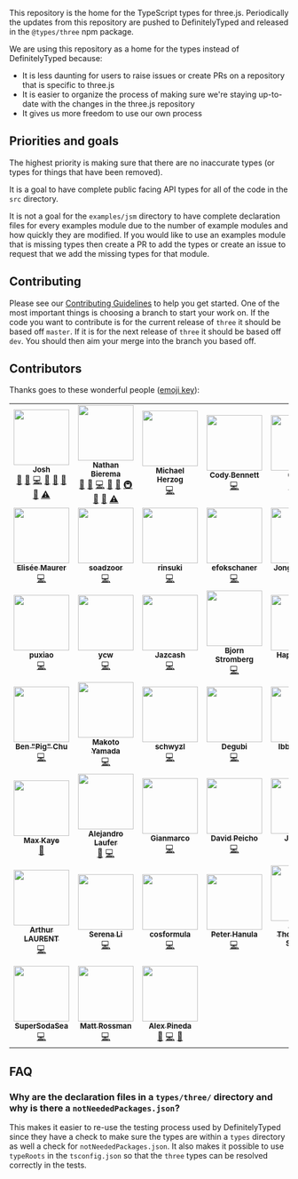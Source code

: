 This repository is the home for the TypeScript types for three.js. Periodically the updates from this repository are pushed to DefinitelyTyped and released in the `@types/three` npm package.

We are using this repository as a home for the types instead of DefinitelyTyped because:

-   It is less daunting for users to raise issues or create PRs on a repository that is specific to three.js
-   It is easier to organize the process of making sure we're staying up-to-date with the changes in the three.js repository
-   It gives us more freedom to use our own process

## Priorities and goals

The highest priority is making sure that there are no inaccurate types (or types for things that have been removed).

It is a goal to have complete public facing API types for all of the code in the `src` directory.

It is not a goal for the `examples/jsm` directory to have complete declaration files for every examples module due to the number of example modules and how quickly they are modified. If you would like to use an examples module that is missing types then create a PR to add the types or create an issue to request that we add the missing types for that module.

## Contributing

Please see our [Contributing Guidelines](https://github.com/three-types/three-ts-types/blob/master/CONTRIBUTING.md) to help you get started. One of the most important things is choosing a branch to start your work on. If the code you want to contribute is for the current release of `three` it should be based off `master`. If it is for the next release of `three` it should be based off `dev`. You should then aim your merge into the branch you based off.

## Contributors

Thanks goes to these wonderful people ([emoji key](https://allcontributors.org/docs/en/emoji-key)):

<!-- ALL-CONTRIBUTORS-LIST:START - Do not remove or modify this section -->
<!-- prettier-ignore-start -->
<!-- markdownlint-disable -->
<table>
  <tr>
    <td align="center"><a href="https://github.com/joshuaellis"><img src="https://avatars.githubusercontent.com/u/37798644?v=4?s=100" width="100px;" alt=""/><br /><sub><b>Josh</b></sub></a><br /><a href="#question-joshuaellis" title="Answering Questions">💬</a> <a href="https://github.com/three-types/three-ts-types/issues?q=author%3Ajoshuaellis" title="Bug reports">🐛</a> <a href="https://github.com/three-types/three-ts-types/commits?author=joshuaellis" title="Code">💻</a> <a href="https://github.com/three-types/three-ts-types/commits?author=joshuaellis" title="Documentation">📖</a> <a href="#ideas-joshuaellis" title="Ideas, Planning, & Feedback">🤔</a> <a href="#maintenance-joshuaellis" title="Maintenance">🚧</a> <a href="https://github.com/three-types/three-ts-types/pulls?q=is%3Apr+reviewed-by%3Ajoshuaellis" title="Reviewed Pull Requests">👀</a> <a href="https://github.com/three-types/three-ts-types/commits?author=joshuaellis" title="Tests">⚠️</a></td>
    <td align="center"><a href="https://github.com/Methuselah96"><img src="https://avatars.githubusercontent.com/u/693755?v=4?s=100" width="100px;" alt=""/><br /><sub><b>Nathan Bierema</b></sub></a><br /><a href="#question-Methuselah96" title="Answering Questions">💬</a> <a href="https://github.com/three-types/three-ts-types/issues?q=author%3AMethuselah96" title="Bug reports">🐛</a> <a href="https://github.com/three-types/three-ts-types/commits?author=Methuselah96" title="Code">💻</a> <a href="https://github.com/three-types/three-ts-types/commits?author=Methuselah96" title="Documentation">📖</a> <a href="#ideas-Methuselah96" title="Ideas, Planning, & Feedback">🤔</a> <a href="#infra-Methuselah96" title="Infrastructure (Hosting, Build-Tools, etc)">🚇</a> <a href="#maintenance-Methuselah96" title="Maintenance">🚧</a> <a href="https://github.com/three-types/three-ts-types/pulls?q=is%3Apr+reviewed-by%3AMethuselah96" title="Reviewed Pull Requests">👀</a> <a href="https://github.com/three-types/three-ts-types/commits?author=Methuselah96" title="Tests">⚠️</a></td>
    <td align="center"><a href="https://human-interactive.org"><img src="https://avatars.githubusercontent.com/u/12612165?v=4?s=100" width="100px;" alt=""/><br /><sub><b>Michael Herzog</b></sub></a><br /><a href="https://github.com/three-types/three-ts-types/commits?author=Mugen87" title="Code">💻</a></td>
    <td align="center"><a href="https://github.com/CodyJasonBennett"><img src="https://avatars.githubusercontent.com/u/23324155?v=4?s=100" width="100px;" alt=""/><br /><sub><b>Cody Bennett</b></sub></a><br /><a href="https://github.com/three-types/three-ts-types/commits?author=CodyJasonBennett" title="Code">💻</a></td>
    <td align="center"><a href="http://0b5vr.github.io/"><img src="https://avatars.githubusercontent.com/u/7824814?v=4?s=100" width="100px;" alt=""/><br /><sub><b>0b5vr</b></sub></a><br /><a href="https://github.com/three-types/three-ts-types/commits?author=0b5vr" title="Code">💻</a> <a href="https://github.com/three-types/three-ts-types/commits?author=0b5vr" title="Tests">⚠️</a></td>
    <td align="center"><a href="https://stackoverflow.com/users/2608515/marquizzo"><img src="https://avatars.githubusercontent.com/u/7864858?v=4?s=100" width="100px;" alt=""/><br /><sub><b>Marquizzo</b></sub></a><br /><a href="https://github.com/three-types/three-ts-types/commits?author=marquizzo" title="Code">💻</a></td>
    <td align="center"><a href="https://github.com/khum08"><img src="https://avatars.githubusercontent.com/u/32336026?v=4?s=100" width="100px;" alt=""/><br /><sub><b>Yuanzk</b></sub></a><br /><a href="https://github.com/three-types/three-ts-types/commits?author=khum08" title="Code">💻</a></td>
  </tr>
  <tr>
    <td align="center"><a href="http://sparklinlabs.com/"><img src="https://avatars.githubusercontent.com/u/446986?v=4?s=100" width="100px;" alt=""/><br /><sub><b>Elisée Maurer</b></sub></a><br /><a href="https://github.com/three-types/three-ts-types/commits?author=elisee" title="Code">💻</a></td>
    <td align="center"><a href="https://github.com/soadzoor"><img src="https://avatars.githubusercontent.com/u/10392261?v=4?s=100" width="100px;" alt=""/><br /><sub><b>soadzoor</b></sub></a><br /><a href="https://github.com/three-types/three-ts-types/commits?author=soadzoor" title="Code">💻</a></td>
    <td align="center"><a href="https://github.com/rinsuki"><img src="https://avatars.githubusercontent.com/u/6533808?v=4?s=100" width="100px;" alt=""/><br /><sub><b>rinsuki</b></sub></a><br /><a href="https://github.com/three-types/three-ts-types/commits?author=rinsuki" title="Code">💻</a></td>
    <td align="center"><a href="https://github.com/efokschaner"><img src="https://avatars.githubusercontent.com/u/1409112?v=4?s=100" width="100px;" alt=""/><br /><sub><b>efokschaner</b></sub></a><br /><a href="https://github.com/three-types/three-ts-types/commits?author=efokschaner" title="Code">💻</a></td>
    <td align="center"><a href="https://github.com/Jhuni0123"><img src="https://avatars.githubusercontent.com/u/16764073?v=4?s=100" width="100px;" alt=""/><br /><sub><b>Jonghun Park</b></sub></a><br /><a href="https://github.com/three-types/three-ts-types/commits?author=Jhuni0123" title="Code">💻</a></td>
    <td align="center"><a href="https://github.com/sjpt"><img src="https://avatars.githubusercontent.com/u/4954988?v=4?s=100" width="100px;" alt=""/><br /><sub><b>sjpt</b></sub></a><br /><a href="https://github.com/three-types/three-ts-types/commits?author=sjpt" title="Code">💻</a></td>
    <td align="center"><a href="https://github.com/Michsior14"><img src="https://avatars.githubusercontent.com/u/1410035?v=4?s=100" width="100px;" alt=""/><br /><sub><b>Michał Mrozek</b></sub></a><br /><a href="https://github.com/three-types/three-ts-types/commits?author=Michsior14" title="Code">💻</a></td>
  </tr>
  <tr>
    <td align="center"><a href="https://puxiao.com"><img src="https://avatars.githubusercontent.com/u/3401635?v=4?s=100" width="100px;" alt=""/><br /><sub><b>puxiao</b></sub></a><br /><a href="https://github.com/three-types/three-ts-types/commits?author=puxiao" title="Code">💻</a></td>
    <td align="center"><a href="https://github.com/ycw"><img src="https://avatars.githubusercontent.com/u/1063018?v=4?s=100" width="100px;" alt=""/><br /><sub><b>ycw</b></sub></a><br /><a href="https://github.com/three-types/three-ts-types/commits?author=ycw" title="Code">💻</a></td>
    <td align="center"><a href="https://github.com/Jazcash"><img src="https://avatars.githubusercontent.com/u/1434248?v=4?s=100" width="100px;" alt=""/><br /><sub><b>Jazcash</b></sub></a><br /><a href="https://github.com/three-types/three-ts-types/commits?author=Jazcash" title="Code">💻</a></td>
    <td align="center"><a href="https://bjornstar.com/"><img src="https://avatars.githubusercontent.com/u/20630?v=4?s=100" width="100px;" alt=""/><br /><sub><b>Bjorn Stromberg</b></sub></a><br /><a href="https://github.com/three-types/three-ts-types/commits?author=bjornstar" title="Code">💻</a></td>
    <td align="center"><a href="https://github.com/happy-turtle"><img src="https://avatars.githubusercontent.com/u/18415215?v=4?s=100" width="100px;" alt=""/><br /><sub><b>HappyTurtle</b></sub></a><br /><a href="https://github.com/three-types/three-ts-types/commits?author=happy-turtle" title="Code">💻</a></td>
    <td align="center"><a href="https://studio.did0es.me/"><img src="https://avatars.githubusercontent.com/u/38882716?v=4?s=100" width="100px;" alt=""/><br /><sub><b>Shuta Hirai</b></sub></a><br /><a href="https://github.com/three-types/three-ts-types/commits?author=shuta13" title="Code">💻</a></td>
    <td align="center"><a href="https://github.com/servinlp"><img src="https://avatars.githubusercontent.com/u/7222029?v=4?s=100" width="100px;" alt=""/><br /><sub><b>Servin Nissen</b></sub></a><br /><a href="https://github.com/three-types/three-ts-types/commits?author=servinlp" title="Code">💻</a></td>
  </tr>
  <tr>
    <td align="center"><a href="https://benpigchu.com/"><img src="https://avatars.githubusercontent.com/u/9023067?v=4?s=100" width="100px;" alt=""/><br /><sub><b>Ben "Pig" Chu</b></sub></a><br /><a href="https://github.com/three-types/three-ts-types/commits?author=benpigchu" title="Code">💻</a></td>
    <td align="center"><a href="https://github.com/woo-cie"><img src="https://avatars.githubusercontent.com/u/24642989?v=4?s=100" width="100px;" alt=""/><br /><sub><b>Makoto Yamada</b></sub></a><br /><a href="https://github.com/three-types/three-ts-types/commits?author=woo-cie" title="Code">💻</a></td>
    <td align="center"><a href="https://github.com/schwyzl"><img src="https://avatars.githubusercontent.com/u/1556979?v=4?s=100" width="100px;" alt=""/><br /><sub><b>schwyzl</b></sub></a><br /><a href="https://github.com/three-types/three-ts-types/commits?author=schwyzl" title="Code">💻</a></td>
    <td align="center"><a href="https://github.com/Degubi"><img src="https://avatars.githubusercontent.com/u/13366932?v=4?s=100" width="100px;" alt=""/><br /><sub><b>Degubi</b></sub></a><br /><a href="https://github.com/three-types/three-ts-types/commits?author=Degubi" title="Code">💻</a></td>
    <td align="center"><a href="https://github.com/WCWedin"><img src="https://avatars.githubusercontent.com/u/110730?v=4?s=100" width="100px;" alt=""/><br /><sub><b>Ibby Wedin</b></sub></a><br /><a href="https://github.com/three-types/three-ts-types/commits?author=WCWedin" title="Code">💻</a></td>
    <td align="center"><a href="https://github.com/dbuck"><img src="https://avatars.githubusercontent.com/u/983807?v=4?s=100" width="100px;" alt=""/><br /><sub><b>dbuck</b></sub></a><br /><a href="https://github.com/three-types/three-ts-types/commits?author=dbuck" title="Code">💻</a></td>
    <td align="center"><a href="https://github.com/robertlong"><img src="https://avatars.githubusercontent.com/u/1753624?v=4?s=100" width="100px;" alt=""/><br /><sub><b>Robert Long</b></sub></a><br /><a href="https://github.com/three-types/three-ts-types/commits?author=robertlong" title="Code">💻</a></td>
  </tr>
  <tr>
    <td align="center"><a href="https://xk.io/"><img src="https://avatars.githubusercontent.com/u/1046448?v=4?s=100" width="100px;" alt=""/><br /><sub><b>Max Kaye</b></sub></a><br /><a href="https://github.com/three-types/three-ts-types/commits?author=XertroV" title="Documentation">📖</a></td>
    <td align="center"><a href="https://github.com/LauferAlex"><img src="https://avatars.githubusercontent.com/u/86115165?v=4?s=100" width="100px;" alt=""/><br /><sub><b>Alejandro Laufer</b></sub></a><br /><a href="https://github.com/three-types/three-ts-types/issues?q=author%3ALauferAlex" title="Bug reports">🐛</a> <a href="https://github.com/three-types/three-ts-types/commits?author=LauferAlex" title="Code">💻</a></td>
    <td align="center"><a href="https://twitter.com/ggsimm"><img src="https://avatars.githubusercontent.com/u/1862172?v=4?s=100" width="100px;" alt=""/><br /><sub><b>Gianmarco</b></sub></a><br /><a href="https://github.com/three-types/three-ts-types/commits?author=gsimone" title="Code">💻</a></td>
    <td align="center"><a href="https://davidpeicho.github.io/"><img src="https://avatars.githubusercontent.com/u/8783766?v=4?s=100" width="100px;" alt=""/><br /><sub><b>David Peicho</b></sub></a><br /><a href="https://github.com/three-types/three-ts-types/commits?author=DavidPeicho" title="Code">💻</a></td>
    <td align="center"><a href="https://github.com/trusktr"><img src="https://avatars.githubusercontent.com/u/297678?v=4?s=100" width="100px;" alt=""/><br /><sub><b>Joe Pea</b></sub></a><br /><a href="https://github.com/three-types/three-ts-types/commits?author=trusktr" title="Code">💻</a></td>
    <td align="center"><a href="https://subho57.github.io"><img src="https://avatars.githubusercontent.com/u/98544661?v=4?s=100" width="100px;" alt=""/><br /><sub><b>Subhankar Pal</b></sub></a><br /><a href="https://github.com/three-types/three-ts-types/commits?author=subhankar-trisetra" title="Code">💻</a></td>
    <td align="center"><a href="http://www.seanmcbeth.com/"><img src="https://avatars.githubusercontent.com/u/298046?v=4?s=100" width="100px;" alt=""/><br /><sub><b>Sean T. McBeth</b></sub></a><br /><a href="https://github.com/three-types/three-ts-types/commits?author=capnmidnight" title="Code">💻</a></td>
  </tr>
  <tr>
    <td align="center"><a href="https://github.com/atulrnt"><img src="https://avatars.githubusercontent.com/u/894203?v=4?s=100" width="100px;" alt=""/><br /><sub><b>Arthur LAURENT</b></sub></a><br /><a href="https://github.com/three-types/three-ts-types/commits?author=atulrnt" title="Code">💻</a></td>
    <td align="center"><a href="https://github.com/serenayl"><img src="https://avatars.githubusercontent.com/u/12814119?v=4?s=100" width="100px;" alt=""/><br /><sub><b>Serena Li</b></sub></a><br /><a href="https://github.com/three-types/three-ts-types/commits?author=serenayl" title="Code">💻</a></td>
    <td align="center"><a href="https://github.com/cosformula"><img src="https://avatars.githubusercontent.com/u/18232501?v=4?s=100" width="100px;" alt=""/><br /><sub><b>cosformula</b></sub></a><br /><a href="https://github.com/three-types/three-ts-types/commits?author=cosformula" title="Code">💻</a></td>
    <td align="center"><a href="https://github.com/miko3k"><img src="https://avatars.githubusercontent.com/u/8658482?v=4?s=100" width="100px;" alt=""/><br /><sub><b>Peter Hanula</b></sub></a><br /><a href="https://github.com/three-types/three-ts-types/commits?author=miko3k" title="Code">💻</a></td>
    <td align="center"><a href="https://github.com/MysteryBlokHed"><img src="https://avatars.githubusercontent.com/u/13910387?v=4?s=100" width="100px;" alt=""/><br /><sub><b>Adam Thompson-Sharpe</b></sub></a><br /><a href="https://github.com/three-types/three-ts-types/commits?author=MysteryBlokHed" title="Code">💻</a></td>
    <td align="center"><a href="https://www.youtube.com/c/noname0310"><img src="https://avatars.githubusercontent.com/u/48761044?v=4?s=100" width="100px;" alt=""/><br /><sub><b>noname</b></sub></a><br /><a href="https://github.com/three-types/three-ts-types/commits?author=noname0310" title="Code">💻</a></td>
    <td align="center"><a href="https://github.com/grschafer"><img src="https://avatars.githubusercontent.com/u/694225?v=4?s=100" width="100px;" alt=""/><br /><sub><b>Greg Schafer</b></sub></a><br /><a href="https://github.com/three-types/three-ts-types/commits?author=grschafer" title="Code">💻</a></td>
  </tr>
  <tr>
    <td align="center"><a href="https://github.com/SuperSodaSea"><img src="https://avatars.githubusercontent.com/u/8724868?v=4?s=100" width="100px;" alt=""/><br /><sub><b>SuperSodaSea</b></sub></a><br /><a href="https://github.com/three-types/three-ts-types/commits?author=SuperSodaSea" title="Code">💻</a></td>
    <td align="center"><a href="https://github.com/mattrossman"><img src="https://avatars.githubusercontent.com/u/22670878?v=4?s=100" width="100px;" alt=""/><br /><sub><b>Matt Rossman</b></sub></a><br /><a href="https://github.com/three-types/three-ts-types/commits?author=mattrossman" title="Code">💻</a></td>
    <td align="center"><a href="https://github.com/imbateam-gg/titan-reactor"><img src="https://avatars.githubusercontent.com/u/586716?v=4?s=100" width="100px;" alt=""/><br /><sub><b>Alex Pineda</b></sub></a><br /><a href="https://github.com/three-types/three-ts-types/issues?q=author%3Aalexpineda" title="Bug reports">🐛</a> <a href="https://github.com/three-types/three-ts-types/commits?author=alexpineda" title="Code">💻</a> <a href="#ideas-alexpineda" title="Ideas, Planning, & Feedback">🤔</a></td>
  </tr>
</table>

<!-- markdownlint-restore -->
<!-- prettier-ignore-end -->

<!-- ALL-CONTRIBUTORS-LIST:END -->

## FAQ

### Why are the declaration files in a `types/three/` directory and why is there a `notNeededPackages.json`?

This makes it easier to re-use the testing process used by DefinitelyTyped since they have a check to make sure the types are within a `types` directory as well a check for `notNeededPackages.json`. It also makes it possible to use `typeRoots` in the `tsconfig.json` so that the `three` types can be resolved correctly in the tests.
